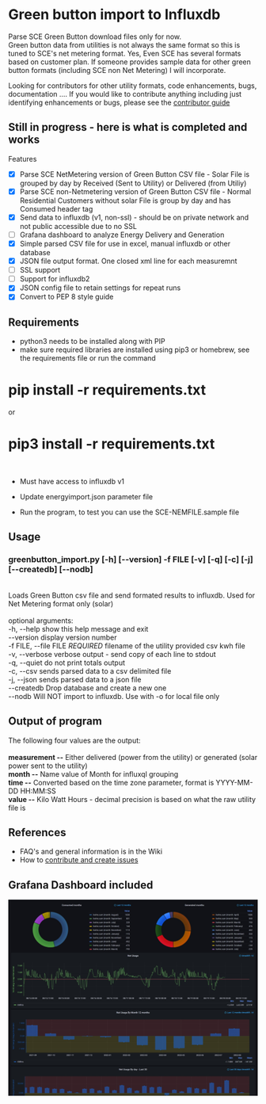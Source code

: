 # Green button import to Influxdb
Parse SCE Green Button download files only for now. 
<br>Green button data from utilities is not always the same format so this is tuned to SCE's net metering format.  Yes, Even SCE has several formats based on customer plan.
If someone provides sample data for other green button formats (including SCE non Net Metering) I will incorporate.  

Looking for contributors for other utility formats, code enhancements, bugs, documentation ....
If you would like to contribute anything including just identifying enhancements or bugs, please see the [contributor guide](https://github.com/gauthig/greenbutton-influxdb/blob/main/documentation/contributing.md)

## Still in progress - here is what is completed and works

Features
- [X] Parse SCE NetMetering version of Green Button CSV file - Solar
 File is grouped by day by Received (Sent to Utility) or Delivered (from Utiliy)
- [X] Parse SCE non-Netmetering version of Green Button CSV file - Normal Residential Customers without solar
 File is group by day and has Consumed header tag
- [X] Send data to influxdb (v1, non-ssl) - should be on private network and not public accessible due to no SSL
- [ ] Grafana dashboard to analyze Energy Delivery and Generation
- [X] Simple parsed CSV file for use in excel, manual influxdb or other database
- [X] JSON file output format. One closed xml line for each measuremnt
- [ ] SSL support
- [ ] Support for influxdb2
- [X] JSON config file to retain settings for repeat runs
- [X] Convert to PEP 8 style guide

## Requirements
- python3 needs to be installed along with PIP
- make sure required libraries are installed using pip3 or homebrew, see the requirements file or run the command
# pip install -r requirements.txt
 or
# pip3 install -r requirements.txt
<br>

- Must have access to influxdb v1 

- Update energyimport.json parameter file

- Run the program, to test you can use the SCE-NEMFILE.sample file

## Usage
### greenbutton_import.py [-h] [--version] -f FILE [-v] [-q] [-c] [-j] [--createdb] [--nodb]

<br>Loads Green Button csv file and send formated results to influxdb. Used for Net Metering format only
(solar)
<br>
<br>optional arguments:
<br>  -h, --help            show this help message and exit
<br>  --version             display version number
<br>  -f FILE, --file FILE  *REQUIRED* filename of the utility provided csv kwh file
<br>  -v, --verbose         verbose output - send copy of each line to stdout
<br>  -q, --quiet           do not print totals output
<br>  -c, --csv             sends parsed data to a csv delimited file
<br>  -j, --json            sends parsed data to a json file
<br>  --createdb            Drop database and create a new one
<br>  --nodb                Will NOT import to influxdb. Use with -o for local file only

## Output of program 
The following four values are the output:<br>
<br><b>measurement --</b> Either delivered (power from the utility)  or generated (solar power sent to the utility)
<br><b>month --</b> Name value of Month for influxql grouping
<br><b>time --</b> Converted based on the time zone parameter, format is YYYY-MM-DD HH:MM:SS
<br><b>value --</b>  Kilo Watt Hours - decimal precision is based on what the raw utility file is

## References ##
- FAQ's and general information is in the Wiki
- How to [contribute and create issues](https://github.com/gauthig/greenbutton-influxdb/blob/main/documentation/contributing.md)

## Grafana Dashboard included
<img src="https://github.com/gauthig/greenbutton-influxdb/blob/main/images/Grafana_dashboard.jpeg" alt="Sample Grafana Dashboard" title="Green Button Grafana Dashboard">

